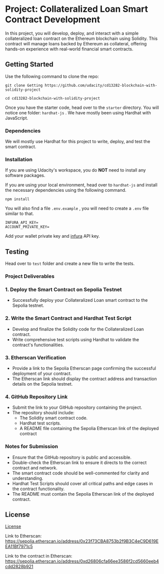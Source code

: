# Project: Collateralized Loan Smart Contract Development

In this project, you will develop, deploy, and interact with a simple collateralized loan contract on the Ethereum blockchain using Solidity. This contract will manage loans backed by Ethereum as collateral, offering hands-on experience with real-world financial smart contracts.

## Getting Started

Use the following command to clone the repo:

```
git clone Getting https://github.com/udacity/cd13282-blockchain-with-solidity-project

cd cd13282-blockchain-with-solidity-project
```

Once you have the starter code, head over to the `starter` directory. You will notice one folder: `hardhat-js` . We have mostly been using Hardhat with JavaScript.

### Dependencies

We will mostly use Hardhat for this project to write, deploy, and test the smart contract.

### Installation

If you are using Udacity's workspace, you do **NOT** need to install any software packages. 

If you are using your local environment, head over to `hardhat-js` and install the necessary dependencies using the following command.

```
npm install
```

You will also find a file `.env.example` , you will need to create a `.env` file similar to that.

```
INFURA_API_KEY=
ACCOUNT_PRIVATE_KEY=
```

Add your wallet private key and [infura](https://www.infura.io/) API key.

## Testing

Head over to `test` folder and create a new file to write the tests.

### **Project Deliverables**

### 1. Deploy the Smart Contract on Sepolia Testnet

- Successfully deploy your Collateralized Loan smart contract to the Sepolia testnet.

### 2. Write the Smart Contract and Hardhat Test Script

- Develop and finalize the Solidity code for the Collateralized Loan contract.
- Write comprehensive test scripts using Hardhat to validate the contract's functionalities.

### 3. Etherscan Verification

- Provide a link to the Sepolia Etherscan page confirming the successful deployment of your contract.
- The Etherscan link should display the contract address and transaction details on the Sepolia testnet.

### 4. GitHub Repository Link

- Submit the link to your GitHub repository containing the project.
- The repository should include:
  - The Solidity smart contract code.
  - Hardhat test scripts.
  - A README file containing the Sepolia Etherscan link of the deployed contract

### **Notes for Submission**

- Ensure that the GitHub repository is public and accessible.
- Double-check the Etherscan link to ensure it directs to the correct contract and network.
- The smart contract code should be well-commented for clarity and understanding.
- Hardhat Test Scripts should cover all critical paths and edge cases in the contract functionality.
- The README must contain the Sepolia Etherscan link of the deployed contract.

## License

[License](LICENSE.txt)

Link to Etherscan:
https://sepolia.etherscan.io/address/0x23f73CBA8753b2f9B3C4eC9D619EEA11Bf7971c5

Link to the contract in Etherscan:
https://sepolia.etherscan.io/address/0xd26806cfa66ee3586f2cd5660eeb4cdd2828b921

